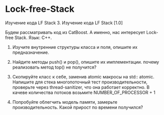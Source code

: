 # Lock-free-Stack
Изучение кода LF Stack
3. Изучение кода LF Stack [1.0]

Будем рассматривать код из CatBoost. А именно, нас интересует Lock-free Stack. Язык: С++.

1. Изучите внутренние структуры класса и поля, опишите их
предназначение.

2. Найдите методы push() и pop(), опишите их имплементации.
почему реализовать метод top() не получится?

3. Скопируйте класс к себе, заменив atomic макросы на std:: atomic.
Напишите для стека многопоточный тест производительности, проверьте через thread-sanitizer, что она работает корректно. В качеве количества потоков возьмите NUMBER_OF_PROCESSOR + 1

4. Попробуйте облегчить модель памяти, замерьте производительность. Какой прирост по времени получился?
